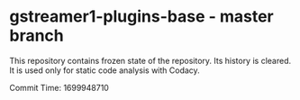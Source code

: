 # gstreamer1-plugins-base - master branch

This repository contains frozen state of the repository.
Its history is cleared. It is used only for static code
analysis with Codacy.

Commit Time: 1699948710